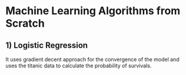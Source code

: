 # Machine Learning Algorithms from Scratch 
## 1) Logistic Regression
It uses gradient decent approach for the convergence of the model and uses the titanic data to calculate the probability of survivals.
